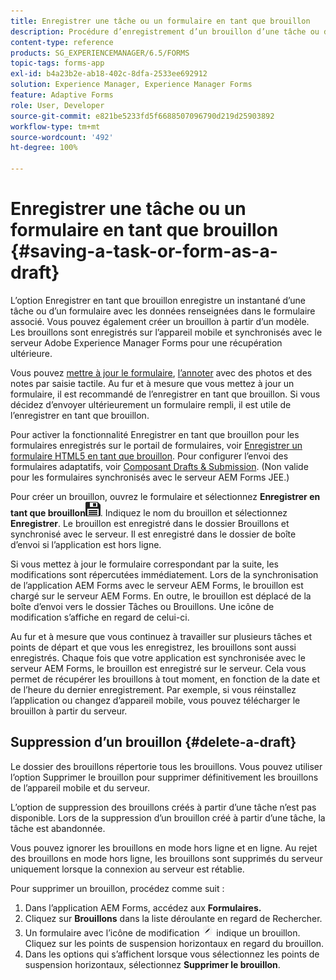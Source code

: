 ```yaml
---
title: Enregistrer une tâche ou un formulaire en tant que brouillon
description: Procédure d’enregistrement d’un brouillon d’une tâche ou d’un formulaire dans l’application AEM Forms
content-type: reference
products: SG_EXPERIENCEMANAGER/6.5/FORMS
topic-tags: forms-app
exl-id: b4a23b2e-ab18-402c-8dfa-2533ee692912
solution: Experience Manager, Experience Manager Forms
feature: Adaptive Forms
role: User, Developer
source-git-commit: e821be5233fd5f6688507096790d219d25903892
workflow-type: tm+mt
source-wordcount: '492'
ht-degree: 100%

---
```


# Enregistrer une tâche ou un formulaire en tant que brouillon {#saving-a-task-or-form-as-a-draft}

L’option Enregistrer en tant que brouillon enregistre un instantané d’une tâche ou d’un formulaire avec les données renseignées dans le formulaire associé. Vous pouvez également créer un brouillon à partir d’un modèle. Les brouillons sont enregistrés sur l’appareil mobile et synchronisés avec le serveur Adobe Experience Manager Forms pour une récupération ultérieure.

Vous pouvez [mettre à jour le formulaire](/help/forms/using/working-with-form.md), [l’annoter](/help/forms/using/add-attachments.md) avec des photos et des notes par saisie tactile. Au fur et à mesure que vous mettez à jour un formulaire, il est recommandé de l’enregistrer en tant que brouillon. Si vous décidez d’envoyer ultérieurement un formulaire rempli, il est utile de l’enregistrer en tant que brouillon.

Pour activer la fonctionnalité Enregistrer en tant que brouillon pour les formulaires enregistrés sur le portail de formulaires, voir [Enregistrer un formulaire HTML5 en tant que brouillon](/help/forms/using/saving-html5-form-draft.md).
Pour configurer l’envoi des formulaires adaptatifs, voir [Composant Drafts &amp; Submission](/help/forms/using/draft-submission-component.md). (Non valide pour les formulaires synchronisés avec le serveur AEM Forms JEE.)

Pour créer un brouillon, ouvrez le formulaire et sélectionnez **Enregistrer en tant que brouillon**![save-as-draft](assets/save-as-draft.png). Indiquez le nom du brouillon et sélectionnez **Enregistrer**. Le brouillon est enregistré dans le dossier Brouillons et synchronisé avec le serveur. Il est enregistré dans le dossier de boîte d’envoi si l’application est hors ligne.

Si vous mettez à jour le formulaire correspondant par la suite, les modifications sont répercutées immédiatement. Lors de la synchronisation de l’application AEM Forms avec le serveur AEM Forms, le brouillon est chargé sur le serveur AEM Forms. En outre, le brouillon est déplacé de la boîte d’envoi vers le dossier Tâches ou Brouillons. Une icône de modification s’affiche en regard de celui-ci.

Au fur et à mesure que vous continuez à travailler sur plusieurs tâches et points de départ et que vous les enregistrez, les brouillons sont aussi enregistrés. Chaque fois que votre application est synchronisée avec le serveur AEM Forms, le brouillon est enregistré sur le serveur. Cela vous permet de récupérer les brouillons à tout moment, en fonction de la date et de l’heure du dernier enregistrement. Par exemple, si vous réinstallez l’application ou changez d’appareil mobile, vous pouvez télécharger le brouillon à partir du serveur.

## Suppression d’un brouillon {#delete-a-draft}

Le dossier des brouillons répertorie tous les brouillons. Vous pouvez utiliser l’option Supprimer le brouillon pour supprimer définitivement les brouillons de l’appareil mobile et du serveur.

L’option de suppression des brouillons créés à partir d’une tâche n’est pas disponible. Lors de la suppression d’un brouillon créé à partir d’une tâche, la tâche est abandonnée.

Vous pouvez ignorer les brouillons en mode hors ligne et en ligne. Au rejet des brouillons en mode hors ligne, les brouillons sont supprimés du serveur uniquement lorsque la connexion au serveur est rétablie.

Pour supprimer un brouillon, procédez comme suit :

1. Dans l’application AEM Forms, accédez aux **Formulaires.**
1. Cliquez sur **Brouillons** dans la liste déroulante en regard de Rechercher.
1. Un formulaire avec l’icône de modification ![edit-draft-app](assets/edit-draft-app.png) indique un brouillon. Cliquez sur les points de suspension horizontaux en regard du brouillon.
1. Dans les options qui s’affichent lorsque vous sélectionnez les points de suspension horizontaux, sélectionnez **Supprimer le brouillon**.
